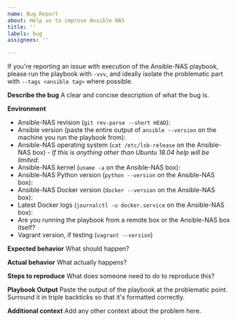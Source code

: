 ```yaml
---
name: Bug Report
about: Help us to improve Ansible-NAS
title: ''
labels: bug
assignees: ''

---
```


If you're reporting an issue with execution of the Ansible-NAS playbook, please run the playbook with `-vvv`, and ideally isolate the problematic part with `--tags <ansible tag>` where possible.

**Describe the bug**
A clear and concise description of what the bug is.

**Environment**
- Ansible-NAS revision (`git rev-parse --short HEAD`):
- Ansible version (paste the entire output of `ansible --version` on the machine you run the playbook from):
- Ansible-NAS operating system (`cat /etc/lsb-release` on the Ansible-NAS box) - _If this is anything other than Ubuntu 18.04 help will be limited_:
- Ansible-NAS kernel (`uname -a` on the Ansible-NAS box):
- Ansible-NAS Python version (`python --version` on the Ansible-NAS box):
- Ansible-NAS Docker version (`docker --version` on the Ansible-NAS box):
- Latest Docker logs (`journalctl -u docker.service` on the Ansible-NAS box):
- Are you running the playbook from a remote box or the Ansible-NAS box itself? 
- Vagrant version, if testing (`vagrant --version`)

**Expected behavior**
What should happen?

**Actual behavior**
What actually happens?

**Steps to reproduce**
What does someone need to do to reproduce this?

**Playbook Output**
Paste the output of the playbook at the problematic point. Surround it in triple backticks so that it's formatted correctly.

**Additional context**
Add any other context about the problem here.
